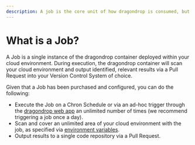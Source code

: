 ```yaml
---
description: A job is the core unit of how dragondrop is consumed, but what is it?
---
```


# What is a Job?

A Job is a single instance of the dragondrop container deployed within your cloud environment. During execution, the dragondrop container will scan your cloud environment and output identified, relevant results via a Pull Request into your Version Control System of choice.

Given that a Job has been purchased and configured, you can do the following:

* Execute the Job on a Chron Schedule or via an ad-hoc trigger through the [dragondrop web app](https://app.dragondrop.cloud) an unlimited number of times (we recommend triggering a job once a day).
* Scan and cover an unlimited area of your cloud environment with the job, as specified via  [environment variables](../../deploying-to-your-cloud/environment-variables.md).
* Output results to a single code repository via a Pull Request.

